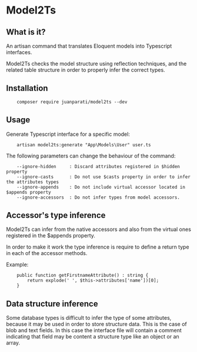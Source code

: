 # Model2Ts

## What is it?

An artisan command that translates Eloquent models into Typescript interfaces.

Model2Ts checks the model structure using reflection techniques, and the related table structure in order to properly infer the correct types.

## Installation

        composer require juanparati/model2ts --dev
        
## Usage

Generate Typescript interface for a specific model:

        artisan model2ts:generate "App\Models\User" user.ts
        
The following parameters can change the behaviour of the command:

        --ignore-hidden     : Discard attributes registered in $hidden property
        --ignore-casts      : Do not use $casts property in order to infer the attributes types
        --ignore-appends    : Do not include virtual accessor located in $appends property
        --ignore-accessors  : Do not infer types from model accessors.


## Accessor's type inference

Model2Ts can infer from the native accessors and also from the virtual ones registered in the $appends property.

In order to make it work the type inference is require to define a return type in each of the accessor methods.

Example:

        public function getFirstnameAttribute() : string {
            return explode(' ', $this->attributes['name'])[0];
        }


## Data structure inference

Some database types is difficult to infer the type of some attributes, because it may be used in order to store structure data. This is the case of blob and text fields. In this case the interface file will contain a comment indicating that field may be content a structure type like an object or an array.